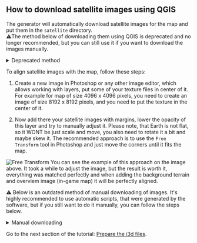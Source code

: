 ## How to download satellite images using QGIS

The generator will automatically download satellite images for the map and put them in the `satellite` directory.  
⚠️The method below of downloading them using QGIS is deprecated and no longer recommended, but you can still use it if you want to download the images manually.<br>

<details>
<summary>Deprecated method</summary>

To texture the background models on the map you map need to obtain satellite images. In this tutorial, I will show you how to download them using [QGIS](https://qgis.org) software.<br>
ℹ️ In this tutorials it's assumed that you have already generated the map. <br>

Now, let's start downloading the images:

1. Download and install QGIS software from the [official website](https://qgis.org/download/).
2. Open the QGIS software, go to the `Plugins` menu and click on `Manage and Install Plugins`.

![Manage and Install Plugins](https://github.com/user-attachments/assets/0b1c4374-58e8-48a7-aa10-04ccd100604d)

3. Enter `QuickMapServices` in the search bar, select it in the list and click on `Install plugin`.

![Install plugin](https://github.com/user-attachments/assets/236511dc-36a9-4305-b7d3-2d9a4e59d3dd)

4. Now, go to the `Web` menu and click on `QuickMapServices` and select `Settings`.

![Settings](https://github.com/user-attachments/assets/c79ce93f-f3a6-49ab-a4b8-a8250db38b7a)

5. Open the tab `More Services` and click on `Get contributed pack` and then click on `Save`.

![Get contributed pack](https://github.com/user-attachments/assets/a4fc7fe7-64b3-4815-ad9b-f885bf6d7a21)

6. Now in in the `QuickMapServices` you can see a lot of different sources. So open `Web` menu again and click on `QuickMapServices`, select `Google` and click on `Google Satellite`.<br>
ℹ️ In this tutorial we will use `Google` maps as an example, but you can use any other source just the same way.

![Google Satellite](https://github.com/user-attachments/assets/944e7ffa-c8e8-4e8f-a2f6-ec48855ac822)

ℹ️ Latest version of the `maps4fs` will generate QGIS scripts for you, so you can just copy-paste them and do everything automatically. Let's talk about how to use those scripts.

7. Open the `Python Console` by clicking on the corresponding icon in the toolbar or by pressing `Ctrl+Alt+P`.

![Python Console](https://github.com/user-attachments/assets/b9eefb07-b2bb-424f-99c5-7cc9f2abaefe)

8. Click on the `Show Editor` icon in the `Python Console` toolbar.

![Show Editor](https://github.com/user-attachments/assets/75490f86-5c0a-4ffa-aa9d-7e7924641b13)

9. Remove the default code from the editor if it's there.

10. You'll find the scripts in the `scripts` directory, they are grouped by the component of the generator:

```text
📁scripts
 ┣ 📄background_bbox.py
 ┣ 📄background_point.py
 ┣ 📄background_rasterize.py
 ┣ 📄config_bbox.py
 ┣ 📄config_point.py
 ┗ 📄config_rasterize.py
 ```

 So, the background scripts are for the background terrain and the config scripts are for the overview map.<br>
 The `bbox` scripts are used to set the bounds of the map, and the `rasterize` scripts are used to download the images. There are also `point` scripts,which can be used to add points to the cornders of tiles, so it may be helpful in some scenarios.<br>

⚡Remember that you should run them separately and remember to remove extra layers between the components, otherwise you'll get lines from the previous component on your images.<br>

11. For each component, first you need to add the bounding boxes to the map. So, open the `{component}_bbox.py` script and copy the code from it to the `Python Console` editor and press `Run script`.

![Run bbox](https://github.com/user-attachments/assets/c1bd102e-15ef-4bc9-a99a-6a18fdbaaca1)

12. You should be able to see the bounding box(es) on the map after it.<br>

![Background bounding boxes](https://github.com/user-attachments/assets/9f724ca8-9306-4764-87fb-f86979008987)

13. Now you can open the `{component}_rasterize.py` script.<br>
➡️ You must edit this script before running it. You need to specify the path to the directory, where the images will be saved.

```python

import processing

############################################################
####### ADD THE DIRECTORY FOR THE FILES TO SAVE HERE #######
############################################################
############### IT MUST END WITH A SLASH (/) ###############
############################################################

SAVE_DIR = "C:/Users/iwatk/OneDrive/Desktop/"

############################################################
```
So, set the path to the directory, remember that if you copy-paste it from the Windows Explorer, you need to replace the backslashes with the forward slashes, otherwise you'll get an error.

14. Copy the code from the `{component}_rasterize.py` script to the `Python Console` editor and press `Run script`.<br>
⚡QGIS will probably hangs for a several minutes, because it will be downloading high-resolution images, so be patient.

15. After the download is finished, all the images will be saved in the specified directory. You can now close the QGIS software.<br>
➡️ Pay attention to the fact that your images will contain small lines from bounding boxes, you need to crop them in the image editor. before using them as textures, you also need to resize them (make sure that proportions are preserved, for example 4096x2048, 2048x2048, etc.) and convert them to the `.png` or `.dds` format.

*️⃣ This approach does not guarantee that the map itself will be perfectly aligned with the background images as well as with the overview map, so you may need to adjust bounding boxes. You may consider those bounding boxes as a reference to help you get the right images, but you should not rely on them completely.<br>

If you want to images match the map perfectly, here's the recommended approach:<br>

1. When saving images using scripts, pay attention to files with margins, for example:

```python
layers = [
    ("Overview_bbox", 2249906.6679576184, 2255734.9033189337, 5663700.389039194, 5669528.6247056825),
    ("Overview_bbox_with_margin", 2249406, 2256234, 5663200, 5670028)
]
```
As a result of saving those `.tif` files, you'll get one image with the exact bounds and another one with the margin around it. In case you want manually adjust the bounds, you can use the image with the margin.

</details>

To align satellite images with the map, follow these steps:<br>

1. Create a new image in Photoshop or any other image editor, which allows working with layers, put some of your texture files in center of it. For example for map of size 4096 x 4096 pixels, you need to create an image of size 8192 x 8192 pixels, and you need to put the texture in the center of it.

2. Now add there your satellite images with margins, lower the opacity of this layer and try to manually adjust it. Please note, that Earth is not flat, so it WONT be just scale and move, you also need to rotate it a bit and maybe skew it. The recommended approach is to use the `Free Transform` tool in Photoshop and just move the corners until it fits the map.

![Free Transform](https://github.com/user-attachments/assets/10969925-ccd3-488b-a5ab-dcccada02197)
You can see the example of this approach on the image above. It took a while to adjust the image, but the result is worth it, everything was matched perfectly and when adding the background terrain and overviem image (in-game map) it will be perfectly aligned.

⚠️ Below is an outdated method of manual downloading of images. It's highly recommended to use automatic scripts, that were generated by the software, but if you still want to do it manually, you can follow the steps below.<br>
<details>
<summary>Manual downloading</summary>

7. Now we need the `Processing Toolbox` to be shown. To do this, go to the `View` menu and click on `Panels` and select `Processing Toolbox`.

![Processing toolbox](https://github.com/user-attachments/assets/12cbc53b-3bcf-4009-b6d9-84bc8723cd25)

8. We are ready to save some images! You can navigate to the ROI (region of interest) or not, it's completely optional, but I guess it will be more convenient to do so.<br>
Now in the `Processing Toolbox` go to `Raster tools` and click on `Convert map to raster`.

![Convert map to raster](https://github.com/user-attachments/assets/8e2c7b48-6b36-426e-b9f9-51830ffdaf28)

9. Now we need to set the parameters.<br>
⚡Ok, I know that you've not been reading the text, just scrolling through the images, but now you need to do it, otherwise you probably download the images wrong.<br>
So, here's the deal:<br>
1️⃣ - Please paste the EPSG3857 string in this field, you can find it in the `generation_info.json` file.<br>
If you're downloading the images for the Background Terrain to texture them, you'll find them in the `Background` section:<br>

```json
"Background": {
    "N": {
        "center_latitude": 36.782024946489436,
        "center_longitude": 31.774572787591236,
        "epsg3857_string": "3534569.3402558295,3539689.185521097,4407487.386296577,4410047.308952553 [EPSG:3857]",
        "height": 2048,
        "width": 4096,
        "north": 36.79123398672488,
        "south": 36.77281590625399,
        "east": 31.79756896386182,
        "west": 31.75157661132065
    },
}
```

Pay attention to the `N` key here, you have 8 entries in your file, which one represents one tile around your map: North (N), North-East (NE), East (E), South-East (SE), South (S), South-West (SW), West (W), North-West (NW).<br>
So you need to download each one into the separate file.<br>

If you're downloading the images for the Overview (in-game map) file, you'll find the string in the `Config` section:<br>

```json
"Config": {
    "Overview": {
        "epsg3857_string": "2249906.6679576184,2255734.9033189337,5663700.389039194,5669528.6247056825 [EPSG:3857]",
        "south": 45.304132173367165,
        "west": 45.267296012425376,
        "north": 20.263611405732693,
        "east": 20.211255476687537,
        "height": 4096,
        "width": 4096
    }
},
```

➡️ So, you just copy the `epsg3857_string` value and paste it in the `Minimum extent to render` field.<br>

2️⃣ - Set the `Tile size` to the minimum possible value, in our case it's `64`. This is very important, because if you don't do it, the output images won't actually match your bounds.<br>

3️⃣ - Set the `Map units per pixel` value. The smaller the value, the better the quality of the image, so I recommend setting it to the minimum possible value, in our case it's `1`.<br>

4️⃣ - Set the `Output file` path. You can click on the `...` button and select the folder where you want to save the images. It's recommended to save them with the same name as the tile, e.g. `N.tif`, `NE.tif`, etc. This way it will be mauch easier to add the corresponding texture to the object in Blender.<br>

5️⃣ - Now you can finally click on the `Run` button and wait until the images are downloaded. Do not click on the `Close` button even after the download is finished, because you need to download the rest of the tiles.<br>

![Convert map to raster params](https://github.com/user-attachments/assets/48a611b7-d35d-43b7-8bef-41c77d187035)

10. As mentioned earlier, do not click on the `Close` button after the download is finished, because if you need to download the rest of the tiles you can just click on the `Change parameters` button, set a new value in the `Minimum extent to render` field and click on the `Run` button again. It will be much faster than setting all the parameters again.<br>

![Change parameters](https://github.com/user-attachments/assets/066c81a8-6d03-4efc-9db0-2d2c90c59341)

⚡Each time saving the image, ensure that on the left sidebar the correct layer (`Google Satellite`) is selected, otherwise you will save the image from another layer (probably from another tile).<br>

11. After you've downloaded everything you need, if you did not disable new layer creation and/or didn't delete the new layers, you can hide the `Google Satellite` layer by clicking on the eye icon next to it to see your own layers.<br>

![Your layers](https://github.com/user-attachments/assets/98f9c19f-032a-4119-9430-c99375facfbb)

You should see the square with a hole in the center, where your map is located. Now you can use these images to texture the background models in Blender.<br>

</details>

Go to the next section of the tutorial: [Prepare the i3d files](create_background_terrain.md).